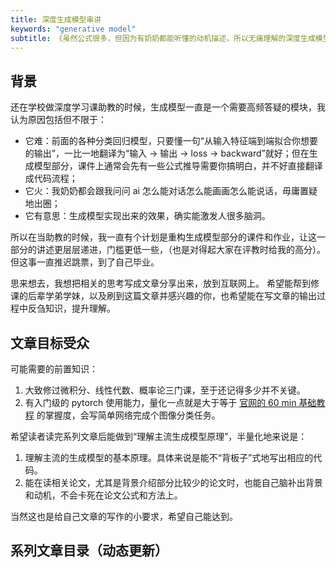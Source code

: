 ```yaml
---
title: 深度生成模型串讲
keywords: "generative model"
subtitle: 《虽然公式很多，但因为有奶奶都能听懂的动机描述，所以无痛理解的深度生成模型串讲》
---
```


## 背景

还在学校做深度学习课助教的时候，生成模型一直是一个需要高频答疑的模块，我认为原因包括但不限于：

- 它难：前面的各种分类回归模型，只要懂一句“从输入特征端到端拟合你想要的输出”，一比一地翻译为“输入 -> 输出 -> loss -> backward”就好；但在生成模型部分，课件上通常会先有一些公式推导需要你搞明白，并不好直接翻译成代码流程；
- 它火：我奶奶都会跟我问问 ai 怎么能对话怎么能画画怎么能说话，毋庸置疑地出圈；
- 它有意思：生成模型实现出来的效果，确实能激发人很多脑洞。

所以在当助教的时候，我一直有个计划是重构生成模型部分的课件和作业，让这一部分的讲述更层层递进，门槛更低一些，（也是对得起大家在评教时给我的高分）。
但这事一直推迟跳票，到了自己毕业。

思来想去，我想把相关的思考写成文章分享出来，放到互联网上。
希望能帮到修课的后辈学弟学妹，以及刷到这篇文章并感兴趣的你，也希望能在写文章的输出过程中反刍知识，提升理解。

## 文章目标受众

可能需要的前置知识：

1. 大致修过微积分、线性代数、概率论三门课，至于还记得多少并不关键。
2. 有入门级的 pytorch 使用能力，量化一点就是大于等于 [官网的 60 min 基础教程](https://pytorch.org/tutorials/beginner/deep_learning_60min_blitz.html) 的掌握度，会写简单网络完成个图像分类任务。

希望读者读完系列文章后能做到“理解主流生成模型原理”，半量化地来说是：

1. 理解主流的生成模型的基本原理。具体来说是能不“背板子”式地写出相应的代码。
2. 能在读相关论文，尤其是背景介绍部分比较少的论文时，也能自己脑补出背景和动机，不会卡死在论文公式和方法上。

当然这也是给自己文章的写作的小要求，希望自己能达到。


## 系列文章目录（动态更新）
